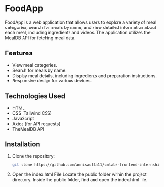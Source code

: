 # FoodApp

FoodApp is a web application that allows users to explore a variety of meal categories, search for meals by name, and view detailed information about each meal, including ingredients and videos. The application utilizes the MealDB API for fetching meal data.

## Features

- View meal categories.
- Search for meals by name.
- Display meal details, including ingredients and preparation instructions.
- Responsive design for various devices.

## Technologies Used

- HTML
- CSS (Tailwind CSS)
- JavaScript
- Axios (for API requests)
- TheMealDB API

## Installation

1. Clone the repository:
   ```bash
   git clone https://github.com/annisaulfa11/cmlabs-frontend-internship-test.git

2. Open the index.html File 
   Locate the public folder within the project directory. Inside the public folder, find and open the index.html file.
